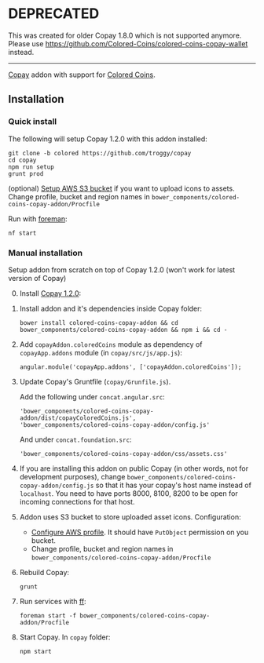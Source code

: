 # DEPRECATED

This was created for older Copay 1.8.0 which is not supported anymore. Please use https://github.com/Colored-Coins/colored-coins-copay-wallet instead.

----

[Copay](https://github.com/bitpay/copay) addon with support for [Colored Coins](http://coloredcoins.org).

## Installation

### Quick install

The following will setup Copay 1.2.0 with this addon installed:
````
git clone -b colored https://github.com/troggy/copay
cd copay
npm run setup
grunt prod
````

(optional) [Setup AWS S3 bucket](http://docs.aws.amazon.com/AWSJavaScriptSDK/guide/node-configuring.html) if you want to upload icons to assets. Change profile, bucket and region names in ``bower_components/colored-coins-copay-addon/Procfile``

Run with [foreman](https://www.npmjs.com/package/foreman):
````
nf start
````


### Manual installation

Setup addon from scratch on top of Copay 1.2.0 (won't work for latest version of Copay)

0. Install [Copay 1.2.0](https://github.com/bitpay/copay):
    
1. Install addon and it's dependencies inside Copay folder:

    ````
    bower install colored-coins-copay-addon && cd bower_components/colored-coins-copay-addon && npm i && cd -
    ````

2. Add ``copayAddon.coloredCoins`` module as dependency of ``copayApp.addons`` module (in ``copay/src/js/app.js``):

     ````
     angular.module('copayApp.addons', ['copayAddon.coloredCoins']);
     ````
     
3. Update Copay's Gruntfile (``copay/Grunfile.js``).
    
    Add the following under ``concat.angular.src``:

    ````
    'bower_components/colored-coins-copay-addon/dist/copayColoredCoins.js',
    'bower_components/colored-coins-copay-addon/config.js'
    ````
    
    And under ``concat.foundation.src``:
    
    ````
    'bower_components/colored-coins-copay-addon/css/assets.css'
    ````
    
4. If you are installing this addon on public Copay (in other words, not for development purposes), change
``bower_components/colored-coins-copay-addon/config.js`` so that it has your copay's host name instead of ``localhost``.
You need to have ports 8000, 8100, 8200 to be open for incoming connections for that host.

5. Addon uses S3 bucket to store uploaded asset icons. Configuration:
   - [Configure AWS profile](http://docs.aws.amazon.com/AWSJavaScriptSDK/guide/node-configuring.html). It should have ``PutObject`` permission on you bucket.
   - Change profile, bucket and region names in ``bower_components/colored-coins-copay-addon/Procfile``

5. Rebuild Copay:

    ````
    grunt
    ````
    
6. Run services with [ff](https://www.npmjs.com/package/foreman):
   
    ````
    foreman start -f bower_components/colored-coins-copay-addon/Procfile
    ````

8. Start Copay. In ``copay`` folder:

    ````
    npm start
    ````

